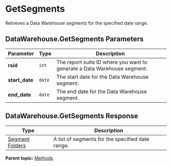 # GetSegments

Retrieves a Data Warehouse segments for the specified date range.

## DataWarehouse.GetSegments Parameters

|Parameter|Type|Description|
|---------|----|-----------|
|**rsid** |`int` | The report suite ID where you want to generate a Data Warehouse segment. |
|**start_date** |`date` | The start date for the Data Warehouse segment. |
|**end_date** |`date` | The end date for the Data Warehouse segment. |

## DataWarehouse.GetSegments Response

|Type|Description|
|----|-----------|
| [Segment Folders](../data_types/r_segment_folders.md#) | A list of segments for the specified date range. |

**Parent topic:** [Methods](../methods/c_data_warehouse_methods.md)

